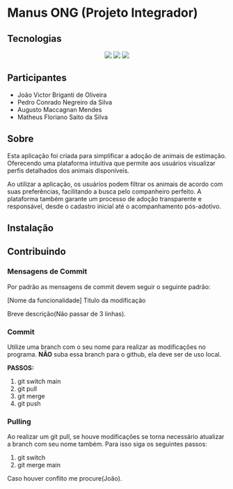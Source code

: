 # Manus ONG (Projeto Integrador)

## Tecnologias
<p align="center">
    <img src="https://img.shields.io/badge/React-20232A?style=for-the-badge&logo=react&logoColor=61DAFB"/>
    <img src="https://img.shields.io/badge/TypeScript-007ACC?style=for-the-badge&logo=typescript&logoColor=white"/>
    <img src="https://img.shields.io/badge/Node.js-43853D?style=for-the-badge&logo=node.js&logoColor=white"/>
</p>

## Participantes

- João Victor Briganti de Oliveira
- Pedro Conrado Negreiro da Silva
- Augusto Maccagnan Mendes 
- Matheus Floriano Saito da Silva

## Sobre

Esta aplicação foi criada para simplificar a adoção de animais de estimação. Oferecendo uma plataforma intuitiva que permite aos usuários visualizar perfis detalhados dos animais disponíveis.

Ao utilizar a aplicação, os usuários podem filtrar os animais de acordo com suas preferências, facilitando a busca pelo companheiro perfeito. A plataforma também garante um processo de adoção transparente e responsável, desde o cadastro inicial até o acompanhamento pós-adotivo.

## Instalação

## Contribuindo

### Mensagens de Commit

Por padrão as mensagens de commit devem seguir o seguinte padrão:

[Nome da funcionalidade] Titulo da modificação

Breve descrição(Não passar de 3 linhas).

### Commit
Utilize uma branch com o seu nome para realizar as modificações no programa. **NÃO** suba essa branch para o github, ela deve ser de uso local.

**PASSOS:**
1. git switch main
2. git pull
3. git merge <seu nome>
4. git push

### Pulling
Ao realizar um git pull, se houve modificações se torna necessário atualizar a branch com seu nome também. Para isso siga os seguintes passos:

1. git switch <seu nome>
2. git merge main

Caso houver conflito me procure(João).
